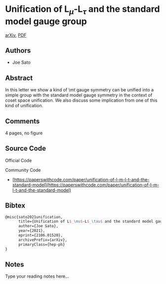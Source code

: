 
# Unification of L$_μ$-L$_τ$ and the standard model gauge group

[arXiv](https://arxiv.org/abs/2106.01520), [PDF](https://arxiv.org/pdf/2106.01520.pdf)

## Authors

- Joe Sato

## Abstract

In this letter we show a kind of \mt gauge symmetry can be unified into a simple group with the standard model gauge symmetry in the context of coset space unification. We also discuss some implication from one of this kind of unification.

## Comments

4 pages, no figure

## Source Code

Official Code



Community Code

- [https://paperswithcode.com/paper/unification-of-l-m-l-t-and-the-standard-model](https://paperswithcode.com/paper/unification-of-l-m-l-t-and-the-standard-model)

## Bibtex

```tex
@misc{sato2021unification,
      title={Unification of L$_\mu$-L$_\tau$ and the standard model gauge group}, 
      author={Joe Sato},
      year={2021},
      eprint={2106.01520},
      archivePrefix={arXiv},
      primaryClass={hep-ph}
}
```

## Notes

Type your reading notes here...

